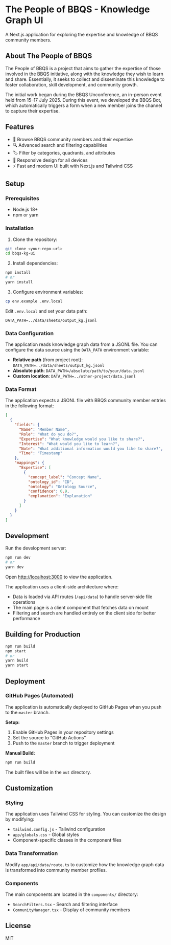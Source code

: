 # The People of BBQS - Knowledge Graph UI

A Next.js application for exploring the expertise and knowledge of BBQS community members.

## About The People of BBQS

The People of BBQS is a project that aims to gather the expertise of those involved in the BBQS initiative, along with the knowledge they wish to learn and share. Essentially, it seeks to collect and disseminate this knowledge to foster collaboration, skill development, and community growth.

The initial work began during the BBQS Unconference, an in-person event held from 15–17 July 2025. During this event, we developed the BBQS Bot, which automatically triggers a form when a new member joins the channel to capture their expertise.

## Features

- 👥 Browse BBQS community members and their expertise
- 🔍 Advanced search and filtering capabilities
- 🏷️ Filter by categories, quadrants, and attributes
- 📱 Responsive design for all devices
- ⚡ Fast and modern UI built with Next.js and Tailwind CSS

## Setup

### Prerequisites

- Node.js 18+ 
- npm or yarn

### Installation

1. Clone the repository:
```bash
git clone <your-repo-url>
cd bbqs-kg-ui
```

2. Install dependencies:
```bash
npm install
# or
yarn install
```

3. Configure environment variables:
```bash
cp env.example .env.local
```

Edit `.env.local` and set your data path:
```env
DATA_PATH=../data/sheets/output_kg.jsonl
```

### Data Configuration

The application reads knowledge graph data from a JSONL file. You can configure the data source using the `DATA_PATH` environment variable:

- **Relative path** (from project root): `DATA_PATH=../data/sheets/output_kg.jsonl`
- **Absolute path**: `DATA_PATH=/absolute/path/to/your/data.jsonl`
- **Custom location**: `DATA_PATH=../other-project/data.jsonl`

### Data Format

The application expects a JSONL file with BBQS community member entries in the following format:

```json
[
  {
    "fields": {
      "Name": "Member Name",
      "Role": "What do you do?",
      "Expertise": "What knowledge would you like to share?",
      "Interest": "What would you like to learn?",
      "Note": "What additional information would you like to share?",
      "Time": "Timestamp"
    },
    "mappings": {
      "Expertise": [
        {
          "concept_label": "Concept Name",
          "ontology_id": "ID",
          "ontology": "Ontology Source",
          "confidence": 0.9,
          "explanation": "Explanation"
        }
      ]
    }
  }
]
```

## Development

Run the development server:

```bash
npm run dev
# or
yarn dev
```

Open [http://localhost:3000](http://localhost:3000) to view the application.

The application uses a client-side architecture where:
- Data is loaded via API routes (`/api/data`) to handle server-side file operations
- The main page is a client component that fetches data on mount
- Filtering and search are handled entirely on the client side for better performance

## Building for Production

```bash
npm run build
npm start
# or
yarn build
yarn start
```

## Deployment

### GitHub Pages (Automated)

The application is automatically deployed to GitHub Pages when you push to the `master` branch.

**Setup:**
1. Enable GitHub Pages in your repository settings
2. Set the source to "GitHub Actions"
3. Push to the `master` branch to trigger deployment

**Manual Build:**
```bash
npm run build
```

The built files will be in the `out` directory.

## Customization

### Styling

The application uses Tailwind CSS for styling. You can customize the design by modifying:

- `tailwind.config.js` - Tailwind configuration
- `app/globals.css` - Global styles
- Component-specific classes in the component files

### Data Transformation

Modify `app/api/data/route.ts` to customize how the knowledge graph data is transformed into community member profiles.

### Components

The main components are located in the `components/` directory:

- `SearchFilters.tsx` - Search and filtering interface
- `CommunityManager.tsx` - Display of community members

## License

MIT
